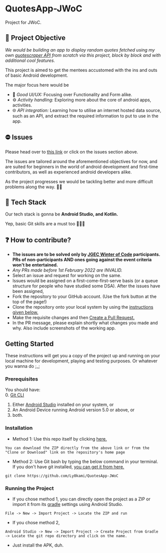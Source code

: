 # QuotesApp-JWoC
Project for JWoC.<br>

## 🎯 **Project Objective**
*We would be building an app to display random quotes fetched using my own [quotescraper API](https://github.com/Ly0kami/quotescraper) from scratch via this project, block by block and with additional cool features.*

This project is aimed to get the mentees accustomed with the ins and outs of basic Android development.

The major focus here would be
- 📱 *Good UI/UX:* Focusing over Functionality and Form alike.
- ⚙️ *Activity handling:* Exploring more about the core of android apps, activities.
- 🌐 *API integration:* Learning how to utilise an internet hosted data source, such as an API, and extract the required information to put to use in the app.

## ⛔ **Issues**
Please head over to [this link](https://github.com/Ly0kami/QuotesApp-JWoC/issues) or click on the issues section above.

The issues are tailored around the aforementioned objectives for now, and are suited for beginners in the world of android development and first-time contributors, as well as experienced android developers alike.

As the project progresses we would be tackling better and more difficult problems along the way. 💪🏿

## 👾 **Tech Stack**
Our tech stack is gonna be **Android Studio, and Kotlin.**

Yep, basic Git skills are a must too 🤷🏿‍♂️


## ❓ **How to contribute?**
- **The issues are to be solved only by [JGEC Winter of Code](http://jwoc.tech) participants. PRs of non-participants AND ones going against the event criteria won't be entertained.**
- *Any PRs made before 1st February 2022 are INVALID.*
- Select an issue and request for working on the same.
- Issues would be assigned on a first-come-first-serve basis (or a queue structure for people who have studied some DSA). After the issues have been assigned,
- Fork the repository to your GitHub account. (Use the fork button at the top of the page!)
- Clone the repository onto your local system by using the [instructions given below.](#installation)
- Make the requisite changes and then [Create a Pull Request.](https://docs.github.com/en/pull-requests/collaborating-with-pull-requests/proposing-changes-to-your-work-with-pull-requests/about-pull-requests)
- In the PR message, please explain shortly what changes you made and why. Also include screenshots of the working app.

## Getting Started
These instructions will get you a copy of the project up and running on your local machine for development, playing and testing purposes. Or whatever you wanna do ;_;

### Prerequisites
You should have:<br>
0. [Git CLI](https://git-scm.com/downloads)
1. Either [Android Studio](https://developer.android.com/studio?hl=en) installed on your system, or
2. An Android Device running Android version 5.0 or above, or
3. both.

### Installation
* Method 1: Use this repo itself by clicking [here.](https://github.com/Ly0kami/QuotesApp-JWoC/archive/master.zip)

```
You can download the ZIP directly from the above link or from the "Clone or Download" link on the repository's home page
```
* Method 2: Use Git bash by typing the below command in your terminal. If you don't have git installed, [you can get it from here.](https://git-scm.com/downloads)
```
git clone https://github.com/Ly0kami/QuotesApp-JWoC
```

### Running the Project

* If you chose method 1, you can directly open the project as a ZIP or import it from its [gradle](https://gradle.org/) settings using Android Studio.
```
File -> New -> Import Project -> Locate the ZIP and run
```
* If you chose method 2,
```
Android Studio -> New -> Import Project -> Create Project from Gradle -> Locate the git repo directory and click on the name.
```
* Just install the APK, duh.

